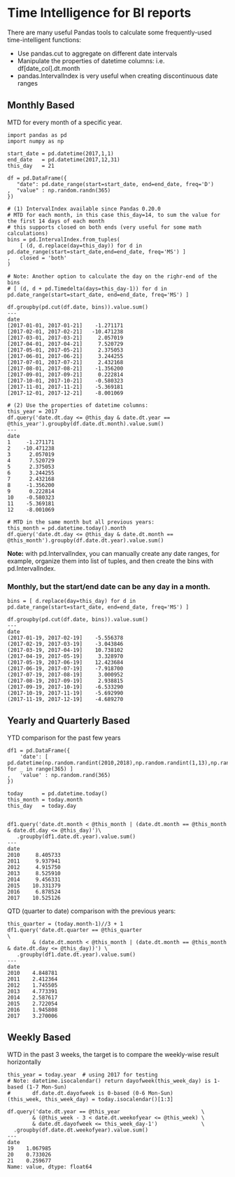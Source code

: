 # Time Intelligence for BI reports #

There are many useful Pandas tools to calculate some frequently-used time-intelligent functions:

+ Use pandas.cut to aggregate on different date intervals
+ Manipulate the properties of datetime columns: i.e. df[date_col].dt.month
+ pandas.IntervalIndex is very useful when creating discontinuous date ranges

## Monthly Based ##

MTD for every month of a specific year.
```
import pandas as pd
import numpy as np

start_date = pd.datetime(2017,1,1)
end_date   = pd.datetime(2017,12,31)
this_day   = 21

df = pd.DataFrame({
   "date": pd.date_range(start=start_date, end=end_date, freq='D')
,  "value" : np.random.randn(365)
})

# (1) IntervalIndex available since Pandas 0.20.0
# MTD for each month, in this case this_day=14, to sum the value for the first 14 days of each month
# this supports closed on both ends (very useful for some math calculations)
bins = pd.IntervalIndex.from_tuples(
    [ (d, d.replace(day=this_day)) for d in pd.date_range(start=start_date,end=end_date, freq='MS') ]
,   closed = 'both'
)

# Note: Another option to calculate the day on the righr-end of the bins
# [ (d, d + pd.Timedelta(days=this_day-1)) for d in pd.date_range(start=start_date, end=end_date, freq='MS') ]

df.groupby(pd.cut(df.date, bins)).value.sum()
---
date
[2017-01-01, 2017-01-21]    -1.271171
[2017-02-01, 2017-02-21]   -10.471238
[2017-03-01, 2017-03-21]     2.057019
[2017-04-01, 2017-04-21]     7.520729
[2017-05-01, 2017-05-21]     2.375053
[2017-06-01, 2017-06-21]     3.244255
[2017-07-01, 2017-07-21]     2.432168
[2017-08-01, 2017-08-21]    -1.356200
[2017-09-01, 2017-09-21]     0.222814
[2017-10-01, 2017-10-21]    -0.580323
[2017-11-01, 2017-11-21]    -5.369181
[2017-12-01, 2017-12-21]    -8.001069

# (2) Use the properties of datetime columns:
this_year = 2017
df.query('date.dt.day <= @this_day & date.dt.year == @this_year').groupby(df.date.dt.month).value.sum()
---
date
1     -1.271171
2    -10.471238
3      2.057019
4      7.520729
5      2.375053
6      3.244255
7      2.432168
8     -1.356200
9      0.222814
10    -0.580323
11    -5.369181
12    -8.001069

# MTD in the same month but all previous years:
this_month = pd.datetime.today().month
df.query('date.dt.day <= @this_day & date.dt.month == @this_month').groupby(df.date.dt.year).value.sum()

```
**Note:** with pd.IntervalIndex, you can manually create any date ranges, for example, organize them
into list of tuples, and then create the bins with pd.IntervalIndex.

### Monthly, but the start/end date can be any day in a month. ###
```
bins = [ d.replace(day=this_day) for d in pd.date_range(start=start_date, end=end_date, freq='MS') ]

df.groupby(pd.cut(df.date, bins)).value.sum()
---
date
(2017-01-19, 2017-02-19]    -5.556378
(2017-02-19, 2017-03-19]    -3.043846
(2017-03-19, 2017-04-19]    10.738102
(2017-04-19, 2017-05-19]     3.328970
(2017-05-19, 2017-06-19]    12.423684
(2017-06-19, 2017-07-19]    -7.918700
(2017-07-19, 2017-08-19]     3.000952
(2017-08-19, 2017-09-19]     2.938815
(2017-09-19, 2017-10-19]    -6.533290
(2017-10-19, 2017-11-19]    -5.692990
(2017-11-19, 2017-12-19]    -4.689270
```

## Yearly and Quarterly Based ##
YTD comparison for the past few years
```
df1 = pd.DataFrame({
    'date': [ pd.datetime(np.random.randint(2010,2018),np.random.randint(1,13),np.random.randint(1,28)) for _ in range(365) ]
,   'value' : np.random.rand(365)
})

today      = pd.datetime.today()
this_month = today.month
this_day   = today.day


df1.query('date.dt.month < @this_month | (date.dt.month == @this_month & date.dt.day <= @this_day)')\
   .groupby(df1.date.dt.year).value.sum()
---
date
2010     8.405733
2011     9.937941
2012     4.915750
2013     8.525910
2014     9.456331
2015    10.331379
2016     6.878524
2017    10.525126
```

QTD (quarter to date) comparison with the previous years:
```
this_quarter = (today.month-1)//3 + 1
df1.query('date.dt.quarter == @this_quarter                                                           \
        & (date.dt.month < @this_month | (date.dt.month == @this_month & date.dt.day <= @this_day))') \
   .groupby(df1.date.dt.year).value.sum()
---
date
2010    4.848781
2011    2.412364
2012    1.745505
2013    4.773391
2014    2.587617
2015    2.722054
2016    1.945808
2017    3.270006

```

## Weekly Based ##

WTD in the past 3 weeks, the target is to compare the weekly-wise result horizontally
```
this_year = today.year  # using 2017 for testing
# Note: datetime.isocalendar() return dayofweek(this_week_day) is 1-based (1-7 Mon-Sun)
#       df.date.dt.dayofweek is 0-based (0-6 Mon-Sun)
(this_week, this_week_day) = today.isocalendar()[1:3]

df.query('date.dt.year == @this_year                          \
        & (@this_week - 3 < date.dt.weekofyear <= @this_week) \
        & date.dt.dayofweek <= this_week_day-1')              \
  .groupby(df.date.dt.weekofyear).value.sum()
---
date
19    1.067985
20    0.733026
21    0.259677
Name: value, dtype: float64
```
